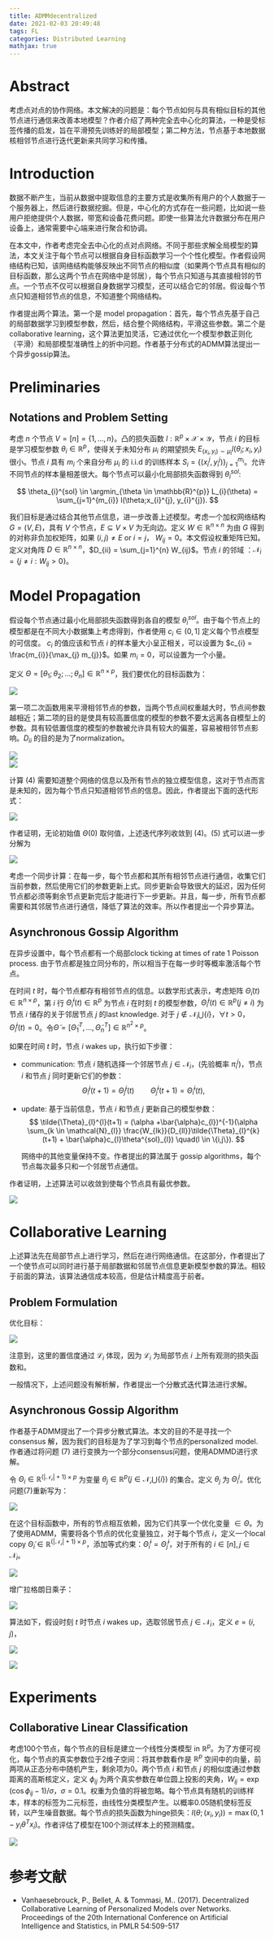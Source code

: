 ```yaml
---
title: ADMMdecentralized
date: 2021-02-03 20:49:48
tags: FL
categories: Distributed Learning
mathjax: true
---
```


# Abstract
考虑点对点的协作网络。本文解决的问题是：每个节点如何与具有相似目标的其他节点进行通信来改善本地模型？作者介绍了两种完全去中心化的算法，一种是受标签传播的启发，旨在平滑预先训练好的局部模型；第二种方法，节点基于本地数据核相邻节点进行迭代更新来共同学习和传播。 

# Introduction  
数据不断产生，当前从数据中提取信息的主要方式是收集所有用户的个人数据于一个服务器上，然后进行数据挖掘。但是，中心化的方式存在一些问题，比如说一些用户拒绝提供个人数据，带宽和设备花费问题。即使一些算法允许数据分布在用户设备上，通常需要中心端来进行聚合和协调。

在本文中，作者考虑完全去中心化的点对点网络。不同于那些求解全局模型的算法，本文关注于每个节点可以根据自身目标函数学习一个个性化模型。作者假设网络结构已知，该网络结构能够反映出不同节点的相似度（如果两个节点具有相似的目标函数，那么这两个节点在网络中是邻居），每个节点只知道与其直接相邻的节点。一个节点不仅可以根据自身数据学习模型，还可以结合它的邻居。假设每个节点只知道相邻节点的信息，不知道整个网络结构。

作者提出两个算法。第一个是 model propagation：首先，每个节点先基于自己的局部数据学习到模型参数，然后，结合整个网络结构，平滑这些参数。第二个是 collaborative learning，这个算法更加灵活，它通过优化一个模型参数正则化（平滑）和局部模型准确性上的折中问题。作者基于分布式的ADMM算法提出一个异步gossip算法。  

# Preliminaries

## Notations and Problem Setting

考虑 $n$ 个节点 $V = [n] = \{1,...,n\}$。凸的损失函数 $l: \mathbb{R}^{p} \times \mathcal{X} \times \mathcal{Y}$，节点 $i$ 的目标是学习模型参数 $\theta_{i} \in \mathbb{R}^{p}$，使得关于未知分布 $\mu_{i}$ 的期望损失 $E_{(x_{i}, y_{i})\sim \mu_{i}}l(\theta_{i}; x_{i}, y_{i})$ 很小。节点 $i$ 具有 $m_{i}$ 个来自分布 $\mu_{i}$ 的 i.i.d 的训练样本 $S_{i} = \{(x_{i}^{j}, y_{i}^{j})\}_{j=1}^{m_{i}}$。允许不同节点的样本量相差很大。每个节点可以最小化局部损失函数得到 $\theta_{i}^{sol}$:

$$
\theta_{i}^{sol} \in \argmin_{\theta \in \mathbb{R}^{p}} L_{i}(\theta) = \sum_{j=1}^{m_{i}} l(\theta;x_{i}^{j}, y_{i}^{j}).
$$

我们目标是通过结合其他节点信息，进一步改善上述模型。考虑一个加权网络结构 $G = (V, E)$，具有 $V$ 个节点，$E \subseteq V \times V$ 为无向边。定义 $W \in \mathbb{R}^{n \times n}$ 为由 $G$ 得到的对称非负加权矩阵，如果 $(i,j) \ne E$ or $i = j$， $W_{ij} = 0$。本文假设权重矩阵已知。定义对角阵 $D\in \mathbb{R}^{n \times n}$，$D_{ii} = \sum_{j=1}^{n} W_{ij}$。节点 $i$ 的邻域 ：$\mathcal{N}_{i} = \{j \ne i: W_{ij} > 0\}$。  


# Model Propagation

假设每个节点通过最小化局部损失函数得到各自的模型 $\theta_{i}^{sol}$。由于每个节点上的模型都是在不同大小数据集上考虑得到，作者使用 $c_{i} \in (0,1]$ 定义每个节点模型的可信度。 $c_{i}$ 的值应该和节点 $i$ 的样本量大小呈正相关，可以设置为 $c_{i} = \frac{m_{i}}{\max_{j} m_{j}}$。如果 $m_{i}=0$，可以设置为一个小量。

定义 $\Theta = [\theta_{1}; \theta_{2};...;\theta_{n}] \in \mathbb{R}^{n \times p}$，我们要优化的目标函数为：

![ ](https://cdn.jsdelivr.net/gh/sugar-xue/BlogImages@main/Picbed1612018569.jpg)

第一项二次函数用来平滑相邻节点的参数，当两个节点间权重越大时，节点间参数越相近；第二项的目的是使具有较高置信度的模型的参数不要太远离各自模型上的参数。具有较低置信度的模型的参数被允许具有较大的偏差，容易被相邻节点影响。$D_{ii}$ 的目的是为了normalization。

![ ](https://cdn.jsdelivr.net/gh/sugar-xue/BlogImages@main/Picbed1612018994(1).png)  
![ ](https://cdn.jsdelivr.net/gh/sugar-xue/BlogImages@main/Picbed1612019022(1).png)

计算 (4) 需要知道整个网络的信息以及所有节点的独立模型信息，这对于节点而言是未知的，因为每个节点只知道相邻节点的信息。因此，作者提出下面的迭代形式：  

![ ](https://cdn.jsdelivr.net/gh/sugar-xue/BlogImages@main/Picbed1612019342(1).png)

作者证明，无论初始值 $\Theta(0)$ 取何值，上述迭代序列收敛到 (4)。(5) 式可以进一步分解为    

![ ](https://cdn.jsdelivr.net/gh/sugar-xue/BlogImages@main/Picbed1612019480(1).png)

考虑一个同步计算：在每一步，每个节点都和其所有相邻节点进行通信，收集它们当前参数，然后使用它们的参数更新上式。同步更新会导致很大的延迟，因为任何节点都必须等剩余节点更新完后才能进行下一步更新。并且，每一步，所有节点都需要和其邻居节点进行通信，降低了算法的效率。所以作者提出一个异步算法。

## Asynchronous Gossip Algorithm

在异步设置中，每个节点都有一个局部clock ticking at times of rate 1 Poisson process. 由于节点都是独立同分布的，所以相当于在每一步时等概率激活每个节点。

在时间 $t$ 时，每个节点都存有相邻节点的信息。以数学形式表示，考虑矩阵 $\tilde{\Theta}_{i}(t) \in \mathbb{R}^{n \times p}$，第 $i$ 行 $\tilde{\Theta}_{i}^{i}(t) \in \mathbb{R}^{p}$ 为节点 $i$ 在时刻 $t$ 的模型参数，$\tilde{\Theta}_{i}^{j}(t) \in \mathbb{R}^{p} (j \ne i)$ 为节点 $i$ 储存的关于邻居节点 $j$ 的last knowledge. 对于 $j \notin \mathcal{N}_{i} \bigcup \{i\}$，$\forall t > 0$，$\tilde{\Theta}_{i}^{j}(t) = 0$。令$\tilde{\Theta} = [\tilde{\Theta}_{1}^{T}, ...,\tilde{\Theta}_{n}^{T}] \in \mathbb{R}^{n^{2} \times p}$。

如果在时间 $t$ 时，节点 $i$ wakes up，执行如下步骤：

- communication: 节点 $i$ 随机选择一个邻居节点 $j \in \mathcal{N}_{i}$，(先验概率 $\pi_{i}^{j}$)，节点 $i$ 和节点 $j$ 同时更新它们的参数：
$$
\tilde{\Theta}_{i}^{j}(t+1) = \tilde{\Theta}_{j}^{j}(t) \qquad \tilde{\Theta}_{j}^{i}(t+1) = \tilde{\Theta}_{i}^{i}(t),
$$

- update: 基于当前信息，节点 $i$ 和节点 $j$ 更新自己的模型参数：
  $$
  \tilde{\Theta}_{l}^{l}(t+1) = (\alpha +\bar{\alpha}c_{l})^{-1}(\alpha \sum_{k \in \mathcal{N}_{l}} \frac{W_{lk}}{D_{ll}}\tilde{\Theta}_{l}^{k}(t+1) + \bar{\alpha}c_{l}\theta^{sol}_{l}) \quad(l \in \{i,j\}).
  $$

  网络中的其他变量保持不变。作者提出的算法属于 gossip algorithms，每个节点每次最多只和一个邻居节点通信。

作者证明，上述算法可以收敛到使每个节点具有最优参数。

  ![ ](https://cdn.jsdelivr.net/gh/sugar-xue/BlogImages@main/Picbed1612340701.jpg)

# Collaborative Learning

上述算法先在局部节点上进行学习，然后在进行网络通信。在这部分，作者提出了一个使节点可以同时进行基于局部数据和邻居节点信息更新模型参数的算法。相较于前面的算法，该算法通信成本较高，但是估计精度高于前者。

## Problem Formulation 

优化目标：  

![ ](https://cdn.jsdelivr.net/gh/sugar-xue/BlogImages@main/Picbed1612341031(1).png)

注意到，这里的置信度通过 $\mathcal{L}_{i}$ 体现，因为 $\mathcal{L}_{i}$ 为局部节点 $i$ 上所有观测的损失函数和。

一般情况下，上述问题没有解析解，作者提出一个分散式迭代算法进行求解。

## Asynchronous Gossip Algorithm

作者基于ADMM提出了一个异步分散式算法。本文的目的不是寻找一个consensus 解，因为我们的目标是为了学习到每个节点的personalized model. 作者通过将问题 (7) 进行变换为一个部分consensus问题，使用ADMMD进行求解。

令 $\Theta_{i} \in \mathbb{R}^{(|\mathcal{N_{i}}|+1)\times p}$ 为变量 $\theta_{j} \in \mathbb{R}^{p}(j \in \mathcal{N_{i}} \bigcup \{i\})$ 的集合。定义 $\theta_{j}$ 为 $\Theta_{i}^{j}$。优化问题(7)重新写为：

  ![ ](https://cdn.jsdelivr.net/gh/sugar-xue/BlogImages@main/Picbed1612341938(1).png)

在这个目标函数中，所有的节点相互依赖，因为它们共享一个优化变量 $\in \Theta$。为了使用ADMM，需要将各个节点的优化变量独立，对于每个节点 $i$，定义一个local copy $\tilde{\Theta}_{i} \in \mathbb{R}^{(|\mathcal{N_{i}}|+1)\times p}$，添加等式约束：$\tilde{\Theta}_{i}^{i} = \tilde{\Theta}_{j}^{i}$，对于所有的 $i \in [n], j \in \mathcal{N}_{i}$。

  ![ ](https://cdn.jsdelivr.net/gh/sugar-xue/BlogImages@main/Picbed1612342502(1).png)

增广拉格朗日乘子：

  ![ ](https://cdn.jsdelivr.net/gh/sugar-xue/BlogImages@main/Picbed1612342580(1).png)

算法如下，假设时刻 $t$ 时节点 $i$ wakes up，选取邻居节点 $j \in \mathcal{N}_{i}$，定义 $e = (i,j)$，

  ![ ](https://cdn.jsdelivr.net/gh/sugar-xue/BlogImages@main/Picbed1612342728(1).png)

  ![ ](https://cdn.jsdelivr.net/gh/sugar-xue/BlogImages@main/Picbed1612342765(1).png)

# Experiments

## Collaborative Linear Classification

考虑100个节点，每个节点的目标是建立一个线性分类模型 in $\mathbb{R}^{p}$。为了方便可视化，每个节点的真实参数位于2维子空间：将其参数看作是 $\mathbb{R}^{p}$ 空间中的向量，前两项从正态分布中随机产生，剩余项为0。两个节点 $i$ 和节点 $j$ 的相似度通过参数距离的高斯核定义，定义 $\phi_{ij}$ 为两个真实参数在单位圆上投影的夹角，$W_{ij} = \exp(\cos \phi_{ij} - 1)/\sigma$，$\sigma = 0.1$。权重为负值的将被忽略。每个节点具有随机的训练样本，样本的标签为二元标签，由线性分类模型产生。以概率0.05随机使标签反转，以产生噪音数据。每个节点的损失函数为hinge损失：$l(\theta;(x_{i}, y_{i})) = \max(0, 1-y_{i}\theta^{T}x_{i})$。作者评估了模型在100个测试样本上的预测精度。

  ![ ](https://cdn.jsdelivr.net/gh/sugar-xue/BlogImages@main/Picbed1612343843(1).png)

# 参考文献

- Vanhaesebrouck, P., Bellet, A. & Tommasi, M.. (2017). Decentralized Collaborative Learning of Personalized Models over Networks. Proceedings of the 20th International Conference on Artificial Intelligence and Statistics, in PMLR 54:509-517
